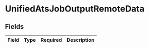 # UnifiedAtsJobOutputRemoteData


## Fields

| Field       | Type        | Required    | Description |
| ----------- | ----------- | ----------- | ----------- |